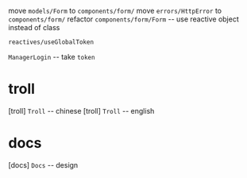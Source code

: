 move `models/Form` to `components/form/`
move `errors/HttpError` to `components/form/`
refactor `components/form/Form` -- use reactive object instead of class

`reactives/useGlobalToken`

`ManagerLogin` -- take `token`

# troll

[troll] `Troll` -- chinese
[troll] `Troll` -- english

# docs

[docs] `Docs` -- design
